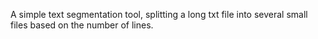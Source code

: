 A simple text segmentation tool, splitting a long txt file into several small files based on the number of lines.
